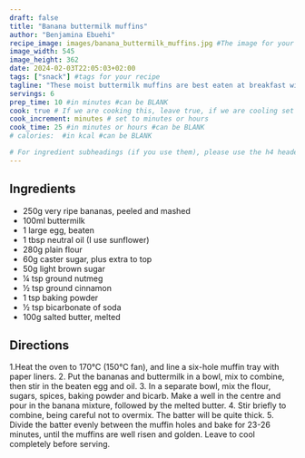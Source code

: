 ```yaml
---
draft: false
title: "Banana buttermilk muffins"
author: "Benjamina Ebuehi"
recipe_image: images/banana_buttermilk_muffins.jpg #The image for your recipe
image_width: 545
image_height: 362
date: 2024-02-03T22:05:03+02:00
tags: ["snack"] #tags for your recipe
tagline: "These moist buttermilk muffins are best eaten at breakfast with a dab of peanut butter"
servings: 6
prep_time: 10 #in minutes #can be BLANK
cook: true # If we are cooking this, leave true, if we are cooling set to false
cook_increment: minutes # set to minutes or hours
cook_time: 25 #in minutes or hours #can be BLANK
# calories:  #in kcal #can be BLANK

# For ingredient subheadings (if you use them), please use the h4 header.  For print view I have those elements targeted
---
```



## Ingredients

- 250g very ripe bananas, peeled and mashed
- 100ml buttermilk
- 1 large egg, beaten
- 1 tbsp neutral oil (I use sunflower)
- 280g plain flour
- 60g caster sugar, plus extra to top
- 50g light brown sugar
- ¼ tsp ground nutmeg
- ½ tsp ground cinnamon
- 1 tsp baking powder
- ½ tsp bicarbonate of soda
- 100g salted butter, melted

## Directions

1.Heat the oven to 170°C (150°C fan), and line a six-hole muffin tray with paper liners.
2. Put the bananas and buttermilk in a bowl, mix to combine, then stir in the beaten egg and oil.
3. In a separate bowl, mix the flour, sugars, spices, baking powder and bicarb. Make a well in the centre and pour in the banana mixture, followed by the melted butter.
4. Stir briefly to combine, being careful not to overmix. The batter will be quite thick.
5. Divide the batter evenly between the muffin holes and bake for 23-26 minutes, until the muffins are well risen and golden. Leave to cool completely before serving.